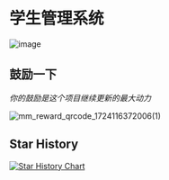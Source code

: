 # 学生管理系统

![image](https://github.com/user-attachments/assets/1470041a-95a9-4503-941b-9a0f0f1fe0a6)

## 鼓励一下

_你的鼓励是这个项目继续更新的最大动力_  

![mm_reward_qrcode_1724116372006(1)](https://github.com/user-attachments/assets/ae10606c-2a42-4486-8e6d-7b7d056ca8f4)

## Star History  

[![Star History Chart](https://api.star-history.com/svg?repos=zongru666/student-manager&type=Timeline)](https://star-history.com/#zongru666/student-manager&Timeline)
